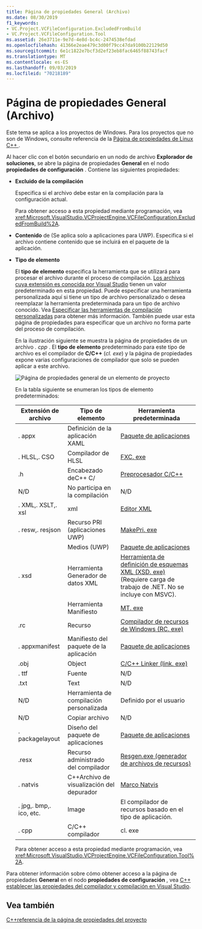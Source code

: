 ```yaml
---
title: Página de propiedades General (Archivo)
ms.date: 08/30/2019
f1_keywords:
- VC.Project.VCFileConfiguration.ExcludedFromBuild
- VC.Project.VCFileConfiguration.Tool
ms.assetid: 26e3711e-9e7d-4e8d-bc4c-2474538efdad
ms.openlocfilehash: 41366e2eae479c3d00f79cc47da9100b22129d50
ms.sourcegitcommit: 6e1c1822e7bcf3d2ef23eb8fac6465f88743facf
ms.translationtype: MT
ms.contentlocale: es-ES
ms.lasthandoff: 09/03/2019
ms.locfileid: "70218189"
---
```

# <a name="general-property-page-file"></a>Página de propiedades General (Archivo)

Este tema se aplica a los proyectos de Windows. Para los proyectos que no son de Windows, consulte referencia de la [Página de propiedades de Linux C++ ](../../linux/prop-pages-linux.md).

Al hacer clic con el botón secundario en un nodo de archivo **Explorador de soluciones**, se abre la página de propiedades **General** en el nodo **propiedades de configuración** . Contiene las siguientes propiedades:

- **Excluido de la compilación**

   Especifica si el archivo debe estar en la compilación para la configuración actual.

   Para obtener acceso a esta propiedad mediante programación, vea <xref:Microsoft.VisualStudio.VCProjectEngine.VCFileConfiguration.ExcludedFromBuild%2A>.

- **Contenido** de (Se aplica solo a aplicaciones para UWP). Especifica si el archivo contiene contenido que se incluirá en el paquete de la aplicación.

- **Tipo de elemento**

   El **tipo de elemento** especifica la herramienta que se utilizará para procesar el archivo durante el proceso de compilación. [Los archivos cuya extensión es conocida por Visual Studio](/visualstudio/extensibility/visual-cpp-project-extensibility?view=vs-2019#project-items) tienen un valor predeterminado en esta propiedad. Puede especificar una herramienta personalizada aquí si tiene un tipo de archivo personalizado o desea reemplazar la herramienta predeterminada para un tipo de archivo conocido. Vea [Especificar las herramientas de compilación personalizadas](../specifying-custom-build-tools.md) para obtener más información. También puede usar esta página de propiedades para especificar que un archivo no forma parte del proceso de compilación.

   En la ilustración siguiente se muestra la página de propiedades de un archivo *. cpp* . El **tipo de elemento** predeterminado para este tipo de archivo es el compilador de **C/C++**  (*cl. exe*) y la página de propiedades expone varias configuraciones de compilador que solo se pueden aplicar a este archivo.

   ![Página de propiedades general de un elemento de proyecto](media/file-general-item-type.png "Opciones de tipo de elemento")

    En la tabla siguiente se enumeran los tipos de elemento predeterminados:

    |Extensión de archivo|Tipo de elemento|Herramienta predeterminada|
    |-|-|-|
    |. appx|Definición de la aplicación XAML|[Paquete de aplicaciones](/windows/win32/appxpkg/make-appx-package--makeappx-exe-)|
    |. HLSL,. CSO|Compilador de HLSL|[FXC. exe](/windows/win32/direct3dtools/fxc)|
    |.h|Encabezado deC++ C/|[Preprocesador C/C++](../../preprocessor/c-cpp-preprocessor-reference.md)|
    |N/D|No participa en la compilación|N/D|
    |. XML,. XSLT,. xsl|xml|[Editor XML](/visualstudio/xml-tools/xml-editor)|
    |. resw,. resjson|Recurso PRI (aplicaciones UWP)|[MakePri. exe](/windows/uwp/app-resources/compile-resources-manually-with-makepri)|
    ||Medios (UWP)|[Paquete de aplicaciones](/windows/win32/appxpkg/make-appx-package--makeappx-exe-)|
    |. xsd|Herramienta Generador de datos XML|[Herramienta de definición de esquemas XML (XSD. exe)](/dotnet/standard/serialization/xml-schema-definition-tool-xsd-exe) (Requiere carga de trabajo de .NET. No se incluye con MSVC).|
    ||Herramienta Manifiesto|[MT. exe](/windows/win32/sbscs/mt-exe)|
    |.rc|Recurso|[Compilador de recursos de Windows (RC. exe)](/windows/win32/menurc/resource-compiler)|
    |. appxmanifest|Manifiesto del paquete de la aplicación|[Paquete de aplicaciones](/windows/win32/appxpkg/make-appx-package--makeappx-exe-)|
    |.obj|Object|[C/C++ Linker (link. exe)](cl-invokes-the-linker.md)|
    |. ttf|Fuente|N/D|
    |.txt|Text|N/D|
    |N/D|Herramienta de compilación personalizada|Definido por el usuario|
    |N/D|Copiar archivo|N/D|
    |. packagelayout|Diseño del paquete de aplicaciones|[Paquete de aplicaciones](/windows/win32/appxpkg/make-appx-package--makeappx-exe-)|
    |.resx|Recurso administrado del compilador|[Resgen.exe (generador de archivos de recursos)](/dotnet/framework/tools/resgen-exe-resource-file-generator)|
    |. natvis|C++Archivo de visualización del depurador|[Marco Natvis](/visualstudio/debugger/create-custom-views-of-native-objects)|
    |. jpg,. bmp,. ico, etc.|Image|El compilador de recursos basado en el tipo de aplicación.|
    |. cpp|C/C++ compilador|cl. exe|

   Para obtener acceso a esta propiedad mediante programación, vea <xref:Microsoft.VisualStudio.VCProjectEngine.VCFileConfiguration.Tool%2A>.

Para obtener información sobre cómo obtener acceso a la página de propiedades **General** en el nodo **propiedades de configuración** , vea [ C++ establecer las propiedades del compilador y compilación en Visual Studio](../working-with-project-properties.md).

## <a name="see-also"></a>Vea también

[C++referencia de la página de propiedades del proyecto](property-pages-visual-cpp.md)